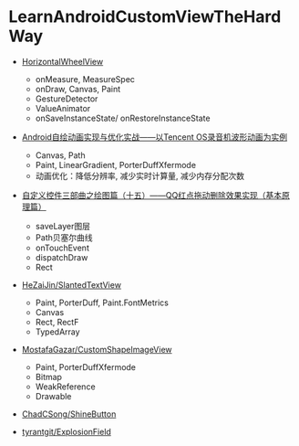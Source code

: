 # LearnAndroidCustomViewTheHardWay

* [HorizontalWheelView](https://github.com/shchurov/HorizontalWheelView) 
	* onMeasure, MeasureSpec
	* onDraw, Canvas, Paint
	* GestureDetector
	* ValueAnimator
	* onSaveInstanceState/ onRestoreInstanceState

* [Android自绘动画实现与优化实战——以Tencent OS录音机波形动画为实例](https://mp.weixin.qq.com/s?__biz=MzA3NTYzODYzMg==&mid=2653577211&idx=1&sn=2619c7df79f675e45e87891b7eb17669&scene=1&srcid=0616ncvEcHzL6Do2k2VmRc8t&key=18e81ac7415f67c41e37c8feb1bce47c2d8d219f0c5bca1adc644e613e58e2dc45bac2754ebcf991e2beac5cb6272273&ascene=0&uin=MTc5MDk4MDM2NA%3D%3D&devicetype=iMac+MacBookAir5%2C2+OSX+OSX+10.11+build(15A284)&version=11020113&pass_ticket=ztg4UGOVhdUJhn4OQpbucKrnmdTtRvwmdybSe%2BlWlmYi3u%2BvvaKghRN7%2B0ZBzvEs)
	* Canvas, Path
	* Paint, LinearGradient, PorterDuffXfermode
	* 动画优化：降低分辨率, 减少实时计算量, 减少内存分配次数

* [自定义控件三部曲之绘图篇（十五）——QQ红点拖动删除效果实现（基本原理篇）](http://blog.csdn.net/harvic880925/article/details/51615221)
	* saveLayer图层
	* Path贝塞尔曲线
	* onTouchEvent
	* dispatchDraw
	* Rect

* [HeZaiJin/SlantedTextView](https://github.com/HeZaiJin/SlantedTextView)
	* Paint, PorterDuff, Paint.FontMetrics
	* Canvas
	* Rect, RectF
	* TypedArray

* [MostafaGazar/CustomShapeImageView](https://github.com/MostafaGazar/CustomShapeImageView)
	* Paint, PorterDuffXfermode
	* Bitmap
	* WeakReference
	* Drawable

* [ChadCSong/ShineButton](https://github.com/ChadCSong/ShineButton)

* [tyrantgit/ExplosionField](https://github.com/tyrantgit/ExplosionField)